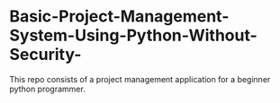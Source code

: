 # Basic-Project-Management-System-Using-Python-Without-Security-
This repo consists of a project management application for a beginner python programmer.
